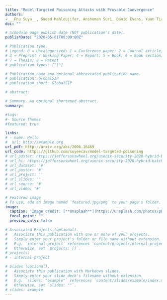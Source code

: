 ```yaml
---
title: "Model-Targeted Poisoning Attacks with Provable Convergence"
authors:
- __Fnu Suya__, Saeed Mahloujifar, Anshuman Suri, David Evans, Yuan Tian, __Preprint__
doi: ""

# Schedule page publish date (NOT publication's date).
publishDate: "2020-05-01T00:00:00Z"

# Publication type.
# Legend: 0 = Uncategorized; 1 = Conference paper; 2 = Journal article;
# 3 = Preprint / Working Paper; 4 = Report; 5 = Book; 6 = Book section;
# 7 = Thesis; 8 = Patent
# publication_types: ["1"]

# Publication name and optional abbreviated publication name.
# publication: GlobalSIP
# publication_short: GlobalSIP

# abstract:

# Summary. An optional shortened abstract.
summary:

#tags:
#- Source Themes
#featured: true

links:
# - name: Hello
#  url: http://example.org
url_pdf: http://arxiv.org/abs/2006.16469
url_code: https://github.com/suyeecav/model-targeted-poisoning
# url_poster: https://jeffersonswheel.org/usenix-security-2020-hybrid-batch-attacks/
# url_hi: https://jeffersonswheel.org/usenix-security-2020-hybrid-batch-attacks/
# url_dataset: '#'
# url_poster: '#'
# url_project: ''
# url_slides: ''
# url_source: '#'
# url_video: '#'

# Featured image
# To use, add an image named `featured.jpg/png` to your page's folder. 
image:
  caption: 'Image credit: [**Unsplash**](https://unsplash.com/photos/pLCdAaMFLTE)'
  focal_point: ""
  preview_only: false

# Associated Projects (optional).
#   Associate this publication with one or more of your projects.
#   Simply enter your project's folder or file name without extension.
#   E.g. `internal-project` references `content/project/internal-project/index.md`.
#   Otherwise, set `projects: []`.
# projects:
# - internal-project

# Slides (optional).
#   Associate this publication with Markdown slides.
#   Simply enter your slide deck's filename without extension.
#   E.g. `slides: "example"` references `content/slides/example/index.md`.
#   Otherwise, set `slides: ""`.
# slides: example
---
```


<!-- {{% alert note %}}
Click the *Cite* button above to demo the feature to enable visitors to import publication metadata into their reference management software.
{{% /alert %}}

{{% alert note %}}
Click the *Slides* button above to demo Academic's Markdown slides feature.
{{% /alert %}}

Supplementary notes can be added here, including [code and math](https://sourcethemes.com/academic/docs/writing-markdown-latex/).

 -->